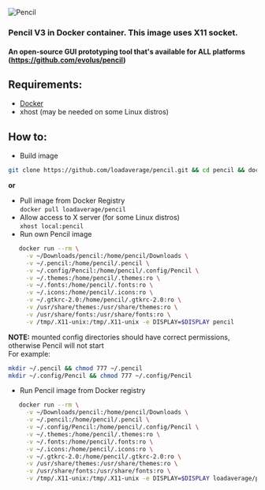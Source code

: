 ![Pencil](https://cldup.com/63hb_S0bDS.png)
### Pencil V3 in Docker container. This image uses X11 socket.
#### An open-source GUI prototyping tool that's available for ALL platforms (https://github.com/evolus/pencil)



Requirements:
---
- [Docker](https://github.com/docker/docker)
- xhost (may be needed on some Linux distros)

How to:
---
- Build image  
```bash
git clone https://github.com/loadaverage/pencil.git && cd pencil && docker build -t pencil .
```   
**or**  
- Pull image from Docker Registry  
`docker pull loadaverage/pencil`
- Allow access to X server (for some Linux distros)  
`xhost local:pencil`
- Run own Pencil image

 ```bash
    docker run --rm \
      -v ~/Downloads/pencil:/home/pencil/Downloads \
      -v ~/.pencil:/home/pencil/.pencil \
      -v ~/.config/Pencil:/home/pencil/.config/Pencil \
      -v ~/.themes:/home/pencil/.themes:ro \
      -v ~/.fonts:/home/pencil/.fonts:ro \
      -v ~/.icons:/home/pencil/.icons:ro \
      -v ~/.gtkrc-2.0:/home/pencil/.gtkrc-2.0:ro \
      -v /usr/share/themes:/usr/share/themes:ro \
      -v /usr/share/fonts:/usr/share/fonts:ro \
      -v /tmp/.X11-unix:/tmp/.X11-unix -e DISPLAY=$DISPLAY pencil
```
**NOTE:** mounted config directories should have correct permissions, otherwise Pencil will not start   
For example:
 ```bash
 mkdir ~/.pencil && chmod 777 ~/.pencil
 mkdir ~/.config/Pencil && chmod 777 ~/.config/Pencil
```

- Run Pencil image from Docker registry   

 ```bash
    docker run --rm \
      -v ~/Downloads/pencil:/home/pencil/Downloads \
      -v ~/.pencil:/home/pencil/.pencil \
      -v ~/.config/Pencil:/home/pencil/.config/Pencil \
      -v ~/.themes:/home/pencil/.themes:ro \
      -v ~/.fonts:/home/pencil/.fonts:ro \
      -v ~/.icons:/home/pencil/.icons:ro \
      -v ~/.gtkrc-2.0:/home/pencil/.gtkrc-2.0:ro \
      -v /usr/share/themes:/usr/share/themes:ro \
      -v /usr/share/fonts:/usr/share/fonts:ro \
      -v /tmp/.X11-unix:/tmp/.X11-unix -e DISPLAY=$DISPLAY loadaverage/pencil
```
